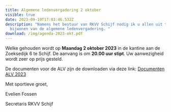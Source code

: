 ```yaml
---
title: Algemene ledenvergadering 2 oktober
visible: true
date: 2023-09-19T17:03:46.532Z
description: "Namens het bestuur van RKVV Schijf nodig ik u allen uit tot het
  bijwonen van de algemene ledenvergadering. "
download: /img/agenda-2023-okt.pdf
---
```

Welke gehouden wordt op **Maandag 2 oktober 2023** in de kantine aan de Zoeksedijk 6 te Schijf. De aanvang is om **20.00 uur stipt**. Uw aanwezigheid wordt zeer op prijs gesteld.

D﻿e documenten voor de ALV zijn de downloaden via deze link: [Documenten ALV 2023 ](https://we.tl/t-SbhuGygMLJ)[](https://we.tl/t-RIy9f833t1)

Met sportieve groet,

Evelien Fossen

Secretaris RKVV Schijf